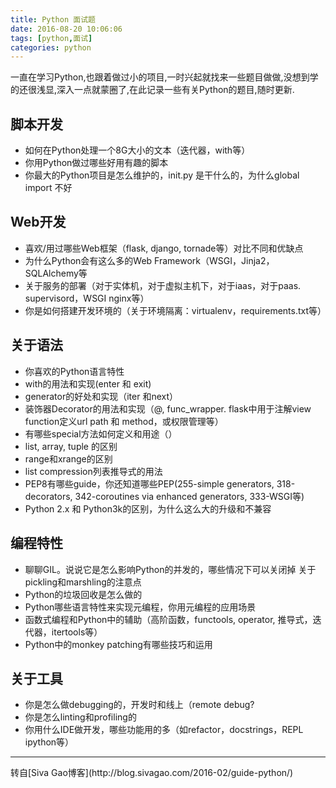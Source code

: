 ```yaml
---
title: Python 面试题
date: 2016-08-20 10:06:06
tags: [python,面试]
categories: python
---
```

一直在学习Python,也跟着做过小的项目,一时兴起就找来一些题目做做,没想到学的还很浅显,深入一点就蒙圈了,在此记录一些有关Python的题目,随时更新.
<!--more-->
## 脚本开发
- 如何在Python处理一个8G大小的文本（迭代器，with等）
- 你用Python做过哪些好用有趣的脚本
- 你最大的Python项目是怎么维护的，init.py 是干什么的，为什么global import 不好
## Web开发
- 喜欢/用过哪些Web框架（flask, django, tornade等）对比不同和优缺点
- 为什么Python会有这么多的Web Framework（WSGI，Jinja2，SQLAlchemy等
- 关于服务的部署（对于实体机，对于虚拟主机下，对于iaas，对于paas. supervisord，WSGI nginx等）
- 你是如何搭建开发环境的（关于环境隔离：virtualenv，requirements.txt等）
## 关于语法
- 你喜欢的Python语言特性
- with的用法和实现(enter 和 exit)
- generator的好处和实现（iter 和next）
- 装饰器Decorator的用法和实现（@, func_wrapper. flask中用于注解view function定义url path 和 method，或权限管理等）
- 有哪些special方法如何定义和用途（）
- list, array, tuple 的区别
- range和xrange的区别
- list compression列表推导式的用法
- PEP8有哪些guide，你还知道哪些PEP(255-simple generators, 318-decorators, 342-coroutines via enhanced generators, 333-WSGI等)
- Python 2.x 和 Python3k的区别，为什么这么大的升级和不兼容
## 编程特性
- 聊聊GIL。说说它是怎么影响Python的并发的，哪些情况下可以关闭掉
关于pickling和marshling的注意点
- Python的垃圾回收是怎么做的
- Python哪些语言特性来实现元编程，你用元编程的应用场景
- 函数式编程和Python中的辅助（高阶函数，functools, operator, 推导式，迭代器，itertools等）
- Python中的monkey patching有哪些技巧和运用
## 关于工具
- 你是怎么做debugging的，开发时和线上（remote debug?
- 你是怎么linting和profiling的
- 你用什么IDE做开发，哪些功能用的多（如refactor，docstrings，REPL ipython等）
<hr>
转自[Siva Gao博客](http://blog.sivagao.com/2016-02/guide-python/)